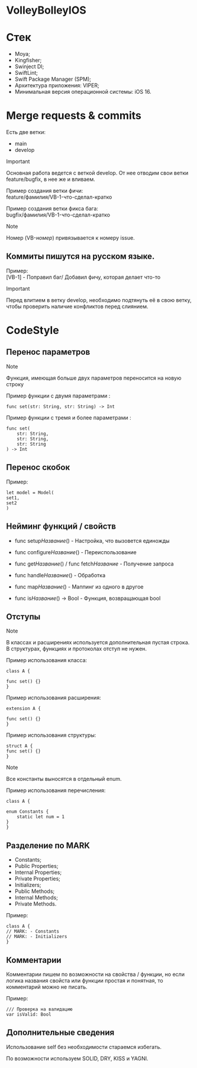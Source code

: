 # VolleyBolleyIOS

# Стек

- Moya;
- Kingfisher;
- Swinject DI;
- SwiftLint;
- Swift Package Manager (SPM);
- Архитектура приложения: VIPER;
- Минимальная версия операционной системы: iOS 16.

# Merge requests & commits

Есть две ветки:

- main
- develop

> [!IMPORTANT]
> Основная работа ведется с веткой develop. От нее отводим свои ветки feature/bugfix, в нее же и вливаем.

Пример создания ветки фичи: <br>
feature/фамилия/VB-1-что-сделал-кратко

Пример создания ветки фикса бага: <br>
bugfix/фамилия/VB-1-что-сделал-кратко

> [!NOTE]
> Номер (VB-*номер*) привязывается к номеру issue.

## Коммиты пишутся на русском языке.

Пример: <br>
[VB-1] - Поправил баг/ Добавил фичу, которая делает что-то

> [!IMPORTANT]
> Перед влитием в ветку develop, необходимо подтянуть её в свою ветку, чтобы проверить наличие конфликтов перед слиянием.


# CodeStyle

## Перенос параметров

> [!NOTE]
> Функция, имеющая больше двух параметров переносится на новую строку

Пример функции с двумя параметрами : <br>
```
func set(str: String, str: String) -> Int
```

Пример функции с тремя и более параметрами : <br>
```
func set(
    str: String,
    str: String,
    str: String
) -> Int
```

## Перенос скобок

Пример: <br>
```
let model = Model(
set1,
set2
)
```

## Нейминг функций / свойств

- func setup*Название*() - Настройка, что вызовется единожды

- func configure*Название*() - Переиспользование

- func get*Название*() / func fetch*Название* - Получение запроса

- func handle*Название*() - Обработка

- func map*Название*() - Маппинг из одного в другое

- func is*Название*() -> Bool - Функция, возвращающая bool

## Отступы

> [!NOTE]
> В классах и расширениях используется дополнительная пустая строка.
> В структурах, функциях и протоколах отступ не нужен.

Пример использования класса: <br>
```
class A {

func set() {}
}
```

Пример использования расширения: <br>
```
extension A {

func set() {}
}
```

Пример использования структуры: <br>
```
struct A {
func set() {}
}
```

> [!NOTE]
> Все константы выносятся в отдельный enum.

Пример использования перечисления: <br>
```
class A {

enum Constants {
    static let num = 1
}
}
```

## Разделение по MARK

- Constants;
- Public Properties;
- Internal Properties;
- Private Properties;
- Initializers;
- Public Methods;
- Internal Methods;
- Private Methods.

Пример: <br>
```
class A {
// MARK: - Constants
// MARK: - Initializers
}
```

## Комментарии

Комментарии пишем по возможности на свойства / функции, но если логика названия свойста или функции простая и понятная, то комментарий можно не писать.

Пример: <br>
```
/// Проверка на валидацию
var isValid: Bool
```

## Дополнительные сведения

Использование self без необходимости стараемся избегать.

По возможности используем SOLID, DRY, KISS и YAGNI.
